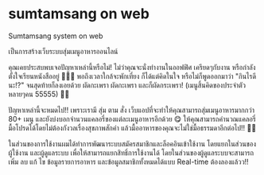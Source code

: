 # sumtamsang on web
Sumtamsang system on web

เป็นการสร้างเว็บระบบสุ่มเมนูอาหารออนไลน์

คุณเคยประสบพบเจอปัญหาเหล่านี้หรือไม่! ไม่ว่าคุณจะนั่งทำงานในออฟฟิศ เครียดๆกับงาน หรือกำลังตั้งใจเรียนหนังสืออยู่ 🧑‍💼📖
พอถึงเวลาใกล้จะพักเที่ยง ก็ได้แต่คิดในใจ หรือไม่ก็พูดออกมาว่า "กินไรดีนะ!?" จนสุดท้ายก็ลงเอยด้วย ผัดกะเพรา ผัดกะเพรา และก็ผัดกระเพรา! (เมนูสิ้นคิดของประจำตัวหลายๆคน 55555) 🤣🤣

ปัญหาเหล่านี้จะหมดไป!! เพราะเรามี สุ่ม ตาม สั่ง เว็บแอปที่จะทำให้คุณสามารถสุ่มเมนูอาหารมากกว่า 80+ เมนู และยังบ่งบอกจำนวนแคลอรี่ของแต่ละเมนูอาหารอีกด้วย 😋 ให้คุณสามารถคำนวณแคลอรี่มื้อโปรดได้โดยไม่ต้องกังวลเรื่องสุขภาพสักคำ แล้วมื้ออาหารของคุณจะไม่ใช่มื้อธรรมดาอีกต่อไป!! 🥳🤩

ในส่วนของการใช้งานผมได้ทำการพัฒนาระบบสมัครสมาชิกและล็อคอินเข้าใช้งาน โดยแยกในส่วนของผู้ใช้งาน และผู้ดูแลระบบ เพื่อให้สามารถแยกสิทธิ์การใช้งานได้ โดยในส่วนของผู้ดูแลระบบจะสามารถเพิ่ม ลบ แก้ ไข ข้อมูลรายการอาหาร และข้อมูลสมาชิกทั้งหมดได้แบบ Real-time ต้องลองแล้วว!!
